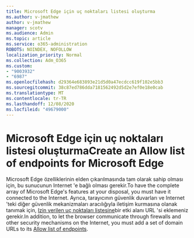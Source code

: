 ```yaml
---
title: Microsoft Edge için uç noktaları listesi oluşturma
ms.author: v-jmathew
author: v-jmathew
manager: scotv
ms.audience: Admin
ms.topic: article
ms.service: o365-administration
ROBOTS: NOINDEX, NOFOLLOW
localization_priority: Normal
ms.collection: Adm_O365
ms.custom:
- "9003932"
- "6987"
ms.openlocfilehash: d29364e683893e21d5d0a47ecdcc619f102e5bb3
ms.sourcegitcommit: 38c87ed786dda7181562492d5d2e7ef0e18e0cab
ms.translationtype: MT
ms.contentlocale: tr-TR
ms.lasthandoff: 12/08/2020
ms.locfileid: "49679000"
---
```

# <a name="create-an-allow-list-of-endpoints-for-microsoft-edge"></a><span data-ttu-id="3fc57-102">Microsoft Edge için uç noktaları listesi oluşturma</span><span class="sxs-lookup"><span data-stu-id="3fc57-102">Create an Allow list of endpoints for Microsoft Edge</span></span>

<span data-ttu-id="3fc57-103">Microsoft Edge özelliklerinin elden çıkarılmasında tam olarak sahip olması için, bu sunucunun Internet 'e bağlı olması gerekir.</span><span class="sxs-lookup"><span data-stu-id="3fc57-103">To have the complete array of Microsoft Edge's features at your disposal, you must have it connected to the Internet.</span></span> <span data-ttu-id="3fc57-104">Ayrıca, tarayıcının güvenlik duvarları ve Internet 'teki diğer güvenlik mekanizmaları aracılığıyla iletişim kurmasına olanak tanımak için, [Izin verilen uç noktaları listesine](https://go.microsoft.com/fwlink/?linkid=2135054)bir etki alanı URL 'si eklemeniz gerekir.</span><span class="sxs-lookup"><span data-stu-id="3fc57-104">In addition, to let the browser communicate through firewalls and other security mechanisms on the Internet, you must add a set of domain URLs to its [Allow list of endpoints](https://go.microsoft.com/fwlink/?linkid=2135054).</span></span>
